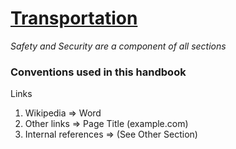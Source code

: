 # [Transportation](https://en.wikipedia.org/wiki/Transport)

*Safety and Security are a component of all sections*

### Conventions used in this handbook
Links
1. Wikipedia => Word
2. Other links => Page Title (example.com)  
3. Internal references => (See Other Section)
